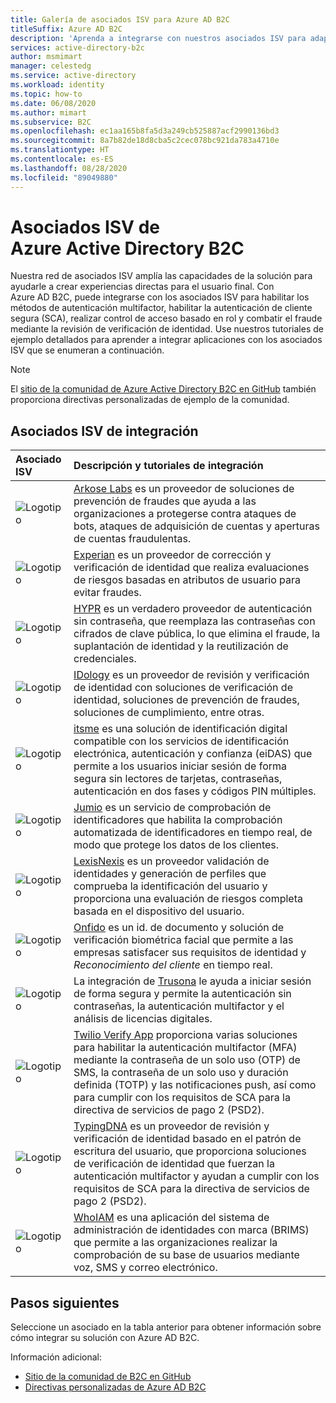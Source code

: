 ```yaml
---
title: Galería de asociados ISV para Azure AD B2C
titleSuffix: Azure AD B2C
description: 'Aprenda a integrarse con nuestros asociados ISV para adaptar la experiencia del usuario final a sus necesidades. Nuestra red de asociados amplía las capacidades de la solución: habilitación de MFA, autenticación de cliente segura, control de acceso basado en rol, lucha contra fraudes mediante la revisión de verificación de identidad.'
services: active-directory-b2c
author: msmimart
manager: celestedg
ms.service: active-directory
ms.workload: identity
ms.topic: how-to
ms.date: 06/08/2020
ms.author: mimart
ms.subservice: B2C
ms.openlocfilehash: ec1aa165b8fa5d3a249cb525887acf2990136bd3
ms.sourcegitcommit: 8a7b82de18d8cba5c2cec078bc921da783a4710e
ms.translationtype: HT
ms.contentlocale: es-ES
ms.lasthandoff: 08/28/2020
ms.locfileid: "89049880"
---
```

# <a name="azure-active-directory-b2c-isv-partners"></a>Asociados ISV de Azure Active Directory B2C

Nuestra red de asociados ISV amplía las capacidades de la solución para ayudarle a crear experiencias directas para el usuario final. Con Azure AD B2C, puede integrarse con los asociados ISV para habilitar los métodos de autenticación multifactor, habilitar la autenticación de cliente segura (SCA), realizar control de acceso basado en rol y combatir el fraude mediante la revisión de verificación de identidad. Use nuestros tutoriales de ejemplo detallados para aprender a integrar aplicaciones con los asociados ISV que se enumeran a continuación.

>[!NOTE]
>El [sitio de la comunidad de Azure Active Directory B2C en GitHub](https://azure-ad-b2c.github.io/azureadb2ccommunity.io/) también proporciona directivas personalizadas de ejemplo de la comunidad.

## <a name="integration-isv-partners"></a>Asociados ISV de integración

| Asociado ISV | Descripción y tutoriales de integración  |
| :--- | :--- |
| ![Logotipo](./media/partner-gallery/arkose-logo.png) | [Arkose Labs](./partner-arkose-labs.md) es un proveedor de soluciones de prevención de fraudes que ayuda a las organizaciones a protegerse contra ataques de bots, ataques de adquisición de cuentas y aperturas de cuentas fraudulentas.
| ![Logotipo](./media/partner-gallery/experian-logo.png) | [Experian](./partner-experian.md) es un proveedor de corrección y verificación de identidad que realiza evaluaciones de riesgos basadas en atributos de usuario para evitar fraudes.|
| ![Logotipo](./media/partner-gallery/hypr-logo.png) | [HYPR](./partner-hypr.md) es un verdadero proveedor de autenticación sin contraseña, que reemplaza las contraseñas con cifrados de clave pública, lo que elimina el fraude, la suplantación de identidad y la reutilización de credenciales.|
| ![Logotipo](./media/partner-gallery/idology-logo.png) | [IDology](./partner-idology.md) es un proveedor de revisión y verificación de identidad con soluciones de verificación de identidad, soluciones de prevención de fraudes, soluciones de cumplimiento, entre otras.|
| ![Logotipo](./media/partner-gallery/itsme-logo.png) | [itsme](./partner-itsme.md) es una solución de identificación digital compatible con los servicios de identificación electrónica, autenticación y confianza (eiDAS) que permite a los usuarios iniciar sesión de forma segura sin lectores de tarjetas, contraseñas, autenticación en dos fases y códigos PIN múltiples. |
| ![Logotipo](./media/partner-gallery/jumio-logo.png) | [Jumio](./partner-jumio.md) es un servicio de comprobación de identificadores que habilita la comprobación automatizada de identificadores en tiempo real, de modo que protege los datos de los clientes. |
| ![Logotipo](./media/partner-gallery/lexisnexis-logo.png) | [LexisNexis](./partner-lexisnexis.md) es un proveedor validación de identidades y generación de perfiles que comprueba la identificación del usuario y proporciona una evaluación de riesgos completa basada en el dispositivo del usuario. |
| ![Logotipo](./media/partner-gallery/onfido-logo.png) | [Onfido](./partner-onfido.md) es un id. de documento y solución de verificación biométrica facial que permite a las empresas satisfacer sus requisitos de identidad y *Reconocimiento del cliente* en tiempo real.  |
| ![Logotipo](./media/partner-gallery/trusona-logo.png) | La integración de [Trusona](./partner-trusona.md) le ayuda a iniciar sesión de forma segura y permite la autenticación sin contraseñas, la autenticación multifactor y el análisis de licencias digitales.|
| ![Logotipo](./media/partner-gallery/twilio-logo.png) | [Twilio Verify App](./partner-twilio.md) proporciona varias soluciones para habilitar la autenticación multifactor (MFA) mediante la contraseña de un solo uso (OTP) de SMS, la contraseña de un solo uso y duración definida (TOTP) y las notificaciones push, así como para cumplir con los requisitos de SCA para la directiva de servicios de pago 2 (PSD2).|
| ![Logotipo](./media/partner-gallery/typingdna-logo.png) | [TypingDNA](./partner-typingdna.md) es un proveedor de revisión y verificación de identidad basado en el patrón de escritura del usuario, que proporciona soluciones de verificación de identidad que fuerzan la autenticación multifactor y ayudan a cumplir con los requisitos de SCA para la directiva de servicios de pago 2 (PSD2). |
| ![Logotipo](./media/partner-gallery/whoiam-logo.png) | [WhoIAM](./partner-whoiam.md) es una aplicación del sistema de administración de identidades con marca (BRIMS) que permite a las organizaciones realizar la comprobación de su base de usuarios mediante voz, SMS y correo electrónico. 

## <a name="next-steps"></a>Pasos siguientes

Seleccione un asociado en la tabla anterior para obtener información sobre cómo integrar su solución con Azure AD B2C.

Información adicional:

- [Sitio de la comunidad de B2C en GitHub](https://azure-ad-b2c.github.io/azureadb2ccommunity.io/)
- [Directivas personalizadas de Azure AD B2C](custom-policy-overview.md)
